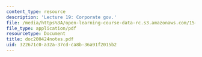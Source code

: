 ```yaml
---
content_type: resource
description: 'Lecture 19: Corporate gov.'
file: /media/https%3A/open-learning-course-data-rc.s3.amazonaws.com/15-615-law-for-the-entrepreneur-and-manager-spring-2003/322671c0a32a37cdca8b36a91f2015b2_doc200424notes.pdf
file_type: application/pdf
resourcetype: Document
title: doc200424notes.pdf
uid: 322671c0-a32a-37cd-ca8b-36a91f2015b2
---
```


